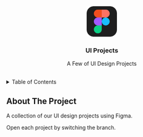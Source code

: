 <!-- START: Header -->
<div align="middle">
  
  <img src="assets/img-figma.png" alt="Logo" width="80" height="80">
  <h3 align="center">UI Projects</h3>

  <p>
    A Few of UI Design Projects
  </p>

</div>
<br />
<!-- END: Header -->

<!-- START: Table Of Contents -->
<details>
  <summary>Table of Contents</summary>
  <ol>
    <li><a href="#about-the-project">About The Project</a></li>
  </ol>
</details>
<!-- END: Table Of Contents -->

<!-- START: Project Title -->
## About The Project
A collection of our UI design projects using Figma.

Open each project by switching the branch.
<br /><br>
<!-- END: Project Title -->





